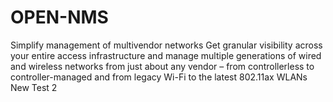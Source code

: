 # OPEN-NMS
Simplify management of multivendor networks
Get granular visibility across your entire access infrastructure and manage multiple generations of wired and wireless networks from just about any vendor – from controllerless to controller-managed and from legacy Wi-Fi to the latest 802.11ax WLANs
New Test 2
